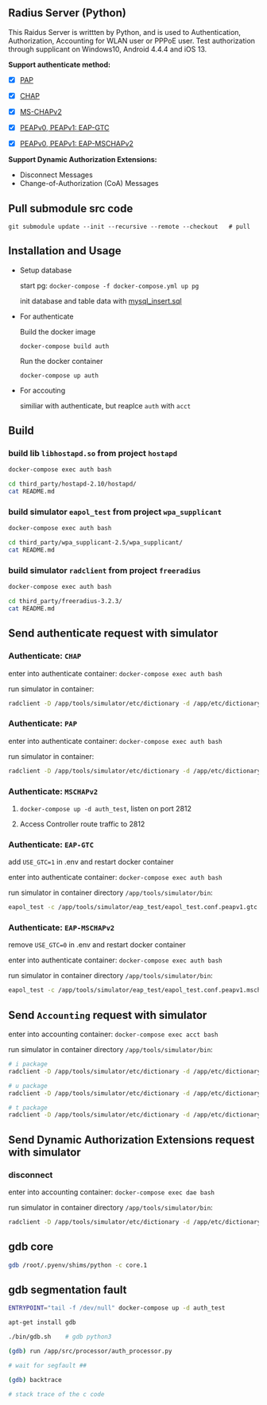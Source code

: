 ## Radius Server (Python)

This Raidus Server is writtten by Python, and is used to Authentication, Authorization, Accounting for WLAN user or PPPoE user.
Test authorization through supplicant on Windows10, Android 4.4.4 and iOS 13.

**Support authenticate method:**

- [x] [PAP](https://tools.ietf.org/search/rfc1334)

- [x] [CHAP](https://tools.ietf.org/search/rfc1994)

- [x] [MS-CHAPv2](https://tools.ietf.org/html/rfc2759)

- [x] [PEAPv0, PEAPv1: EAP-GTC](https://tools.ietf.org/html/draft-josefsson-pppext-eap-tls-eap-05)

- [x] [PEAPv0, PEAPv1: EAP-MSCHAPv2](https://tools.ietf.org/html/draft-kamath-pppext-peapv0-00)

**Support Dynamic Authorization Extensions:**

- Disconnect Messages
- Change-of-Authorization (CoA) Messages


## Pull submodule src code
  ```
  git submodule update --init --recursive --remote --checkout   # pull
  ```


## Installation and Usage

- Setup database

  start pg:  `docker-compose -f docker-compose.yml up pg`

  init database and table data with [mysql_insert.sql](https://github.com/zeroleo12345/radius_server_python/blob/master/data/db/mysql_insert.sql)

- For authenticate

  Build the docker image

  `docker-compose build auth`

  Run the docker container

  `docker-compose up auth`

- For accouting

  similiar with authenticate, but reaplce `auth` with `acct`


## Build

### build lib `libhostapd.so` from project `hostapd`

``` bash
docker-compose exec auth bash

cd third_party/hostapd-2.10/hostapd/
cat README.md
```


### build simulator `eapol_test` from project `wpa_supplicant`

``` bash
docker-compose exec auth bash

cd third_party/wpa_supplicant-2.5/wpa_supplicant/
cat README.md
```


### build simulator `radclient` from project `freeradius`

``` bash
docker-compose exec auth bash

cd third_party/freeradius-3.2.3/
cat README.md
```


## Send authenticate request with simulator

### Authenticate: `CHAP`

enter into authenticate container: `docker-compose exec auth bash`

run simulator in container:

```bash
radclient -D /app/tools/simulator/etc/dictionary -d /app/etc/dictionary 127.0.0.1:1812  auth  'testing123'  < /app/tools/simulator/radius_test/auth/chap.conf
```


### Authenticate: `PAP`

enter into authenticate container: `docker-compose exec auth bash`

run simulator in container:

```bash
radclient -D /app/tools/simulator/etc/dictionary -d /app/etc/dictionary 127.0.0.1:1812  auth  'testing123'  < /app/tools/simulator/radius_test/auth/pap.conf
```


### Authenticate: `MSCHAPv2`

1. `docker-compose up -d auth_test`, listen on port 2812

2. Access Controller route traffic to 2812



### Authenticate: `EAP-GTC`

add `USE_GTC=1` in .env and restart docker container

enter into authenticate container: `docker-compose exec auth bash`

run simulator in container directory `/app/tools/simulator/bin`:

```bash
eapol_test -c /app/tools/simulator/eap_test/eapol_test.conf.peapv1.gtc -a 127.0.0.1 -p 1812 -s testing123 -r 0 -N 30:s:FF-FF-FF-FF-FF-FF -N 32:s:AC
```


### Authenticate: `EAP-MSCHAPv2`

remove `USE_GTC=0` in .env and restart docker container

enter into authenticate container: `docker-compose exec auth bash`

run simulator in container directory `/app/tools/simulator/bin`:

```bash
eapol_test -c /app/tools/simulator/eap_test/eapol_test.conf.peapv1.mschapv2 -a 127.0.0.1 -p 1812 -s testing123 -r 0 -N 30:s:FF-FF-FF-FF-FF-FF -N 32:s:AC
```


## Send `Accounting` request with simulator
enter into accounting container: `docker-compose exec acct bash`

run simulator in container directory `/app/tools/simulator/bin`:

```bash
# i package
radclient -D /app/tools/simulator/etc/dictionary -d /app/etc/dictionary 127.0.0.1:1813  acct  'testing123'  < /app/tools/simulator/radius_test/acct/i.conf

# u package
radclient -D /app/tools/simulator/etc/dictionary -d /app/etc/dictionary 127.0.0.1:1813  acct  'testing123'  < /app/tools/simulator/radius_test/acct/u.conf

# t package
radclient -D /app/tools/simulator/etc/dictionary -d /app/etc/dictionary 127.0.0.1:1813  acct  'testing123'  < /app/tools/simulator/radius_test/acct/t.conf
```


## Send Dynamic Authorization Extensions request with simulator
  
### disconnect

enter into accounting container: `docker-compose exec dae bash` 

run simulator in container directory `/app/tools/simulator/bin`:

``` bash
radclient -D /app/tools/simulator/etc/dictionary -d /app/etc/dictionary 127.0.0.1:3799  disconnect  'testing123'  < /app/tools/simulator/radius_test/dae/disconnect.conf
```


## gdb core
``` bash
gdb /root/.pyenv/shims/python -c core.1 
```


## gdb segmentation fault
``` bash
ENTRYPOINT="tail -f /dev/null" docker-compose up -d auth_test

apt-get install gdb

./bin/gdb.sh    # gdb python3

(gdb) run /app/src/processor/auth_processor.py

# wait for segfault ##

(gdb) backtrace

# stack trace of the c code
```
